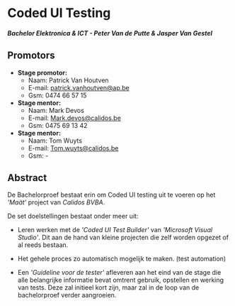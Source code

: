 

# Coded UI Testing 

##### Bachelor Elektronica & ICT - Peter Van de Putte & Jasper Van Gestel

## Promotors

* **Stage promotor:**
    * Naam: Patrick Van Houtven
    * E-mail: patrick.vanhoutven@ap.be
    * Gsm: 0474 66 57 15
* **Stage mentor:**
    * Naam: Mark Devos
    * E-mail: Mark.devos@calidos.be
    * Gsm: 0475 69 13 42
* **Stage mentor:**
    * Naam: Tom Wuyts
    * E-mail: Tom.wuyts@calidos.be
    * Gsm: -

## Abstract

De Bachelorproef bestaat erin om Coded UI testing uit te voeren op het *'Maät'* project van *Calidos BVBA*.

De set doelstellingen bestaat onder meer uit:

* Leren werken met de *'Coded UI Test Builder'* van *'Microsoft Visual Studio'*. Dit aan de hand van kleine projecten die zelf worden opgezet of al reeds bestaan.

* Het gehele proces zo automatisch mogelijk te maken. (test automation)

* Een *'Guideline voor de tester'* afleveren aan het eind van de stage die alle belangrijke informatie bevat omtrent gebruik, opstellen en werking van tests. Deze zal initieel kort zijn, maar zal in de loop van de bachelorproef verder aangroeien.
